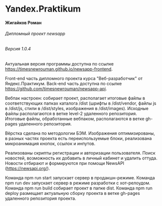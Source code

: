 # Yandex.Praktikum
#### Жигайков Роман
###### Дипломный проект newsapp
###### Версия 1.0.4

Актуальная версия программы доступна по ссылке https://timesnewrouman.github.io/newsapp-frontend.

Front-end часть дипломного проекта курса "Веб-разработчик" от Яндекс.Практикум. Back-end часть доступна по ссылке https://github.com/timesnewrouman/newsapp-api.

Вебпак настроен: собирает проект, располагает итоговые файлы в соответствующих папках каталога /dist (шрифты в /dist/vendor, файлы js в /dist/js, стили в /dist/styles, изображения в /dist/images). Исходные файлы располагаются в ветке level-2 удаленного репозитория. Итоговые файлы, обработанные вебпаком, располагаются в ветке gh-pages удаленного репозитория. 

Вёрстка сделана по методологии БЭМ. Изображения оптимизированы, в разных частях проекта есть переиспользуемые блоки, реализована микроанимация кнопок, ссылок и инпутов.  

Реализованы скрипты регистрации и авторизации пользователя. Поиск новостей, возможность их добавить в личный кабинет и удалить оттуда. Новости отбирают и формируются при помощи NewsAPI (https://newsapi.org/).

Команда npm run start запускает сервер в продакшн-режиме.
Команда npm run dev запускает сервер в режиме разработки с хот-релоудом.
Команда npm run build собирает проект в папке dist.
Команда npm run deploy размещает актуальную сборку проекта в ветке gh-pages удаленного репозитория проекта.
